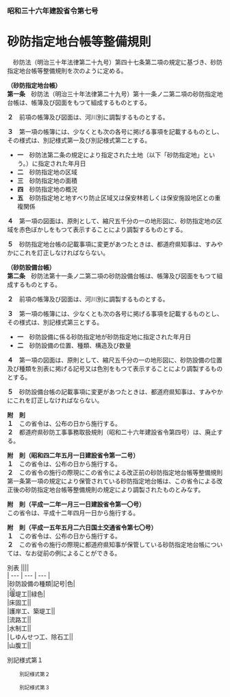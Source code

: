 ### 昭和三十六年建設省令第七号  
# 砂防指定地台帳等整備規則  
　砂防法（明治三十年法律第二十九号）第四十七条第二項の規定に基づき、砂防指定地台帳等整備規則を次のように定める。  
  
**（砂防指定地台帳）**  
**第一条**　砂防法（明治三十年法律第二十九号）第十一条ノ二第二項の砂防指定地台帳は、帳簿及び図面をもつて組成するものとする。  
  
**２**　前項の帳簿及び図面は、河川別に調製するものとする。  
  
**３**　第一項の帳簿には、少なくとも次の各号に掲げる事項を記載するものとし、その様式は、別記様式第一及び別記様式第二とする。  
* **一**　砂防法第二条の規定により指定された土地（以下「砂防指定地」という。）に指定された年月日  
* **二**　砂防指定地の区域  
* **三**　砂防指定地の面積  
* **四**　砂防指定地の概況  
* **五**　砂防指定地と地すべり防止区域又は保安林若しくは保安施設地区との重複関係  
  
**４**　第一項の図面は、原則として、縮尺五千分の一の地形図に、砂防指定地の区域を赤色ぼかしをもつて表示することにより調製するものとする。  
  
**５**　砂防指定地台帳の記載事項に変更があつたときは、都道府県知事は、すみやかにこれを訂正しなければならない。  
  
**（砂防設備台帳）**  
**第二条**　砂防法第十一条ノ二第二項の砂防設備台帳は、帳簿及び図面をもつて組成するものとする。  
  
**２**　前項の帳簿及び図面は、河川別に調製するものとする。  
  
**３**　第一項の帳簿には、少なくとも次の各号に掲げる事項を記載するものとし、その様式は、別記様式第三とする。  
* **一**　砂防設備に係る砂防指定地が砂防指定地に指定された年月日  
* **二**　砂防設備の位置、種類、構造及び数量  
  
**４**　第一項の図面は、原則として、縮尺五千分の一の地形図に、砂防設備の位置及び種類を別表に掲げる記号又は色別をもつて表示することにより調製するものとする。  
  
**５**　砂防設備台帳の記載事項に変更があつたときは、都道府県知事は、すみやかにこれを訂正しなければならない。  
  
**附　則**  
**１**　この省令は、公布の日から施行する。  
**２**　都道府県砂防工事事務取扱規則（昭和二十六年建設省令第四号）は、廃止する。  
  
**附　則（昭和四二年五月一日建設省令第一二号）**  
**１**　この省令は、公布の日から施行する。  
**２**　この省令の施行の際現にこの省令による改正前の砂防指定地台帳等整備規則第一条第一項の規定により保管されている砂防指定地台帳は、この省令による改正後の砂防指定地台帳等整備規則の規定により調製されたものとみなす。  
  
**附　則（平成一二年一月三一日建設省令第一〇号）**  
この省令は、平成十二年四月一日から施行する。  
  
**附　則（平成一五年五月二六日国土交通省令第七〇号）**  
**１**　この省令は、公布の日から施行する。  
**２**　この省令の施行の際現に都道府県知事が保管している砂防指定地台帳については、なお従前の例によることができる。  
  
別表
||||  
| --- | --- | --- |  
|砂防設備の種類|記号|色|  
|<ruby>堰<rt>えん</rt></ruby>堤工||緑色|  
|床固工||  
|護岸工、築堤工||  
|流路工||  
|水制工||  
|しゆんせつ工、除石工||  
|山腹工||  
  
別記様式第１
          
        別記様式第２
          
        別記様式第３
          
        